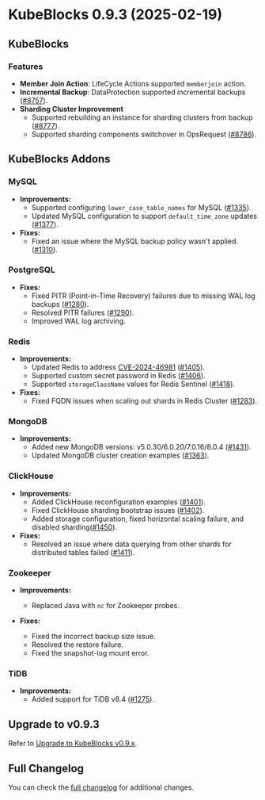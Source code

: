 # KubeBlocks 0.9.3 (2025-02-19)

## KubeBlocks

### Features

- **Member Join Action**: LifeCycle Actions supported `memberjoin` action.
- **Incremental Backup**: DataProtection supported incremental backups ([#8757](https://github.com/apecloud/kubeblocks/pull/8757)).
- **Sharding Cluster Improvement**
  - Supported rebuilding an instance for sharding clusters from backup ([#8777](https://github.com/apecloud/kubeblocks/pull/8777)).
  - Supported sharding components switchover in OpsRequest ([#8786](https://github.com/apecloud/kubeblocks/pull/8786)).

## KubeBlocks Addons

### MySQL

- **Improvements:**
  - Supported configuring `lower_case_table_names` for MySQL ([#1335](https://github.com/apecloud/kubeblocks-addons/pull/1335)).
  - Updated MySQL configuration to support `default_time_zone` updates ([#1377](https://github.com/apecloud/kubeblocks-addons/pull/1377)).
- **Fixes:**
  - Fixed an issue where the MySQL backup policy wasn't applied. ([#1310](https://github.com/apecloud/kubeblocks-addons/pull/1310)).

### PostgreSQL

- **Fixes:**
  - Fixed PITR (Point-in-Time Recovery) failures due to missing WAL log backups ([#1280](https://github.com/apecloud/kubeblocks-addons/pull/1280)).
  - Resolved PITR failures ([#1290](https://github.com/apecloud/kubeblocks-addons/pull/1290)).
  - Improved WAL log archiving.

### Redis

- **Improvements:**
  - Updated Redis to address [CVE-2024-46981](https://access.redhat.com/security/cve/cve-2024-46981) ([#1405](https://github.com/apecloud/kubeblocks-addons/pull/1405)).
  - Supported custom secret password in Redis ([#1406](https://github.com/apecloud/kubeblocks-addons/pull/1406)).
  - Supported `storageClassName` values for Redis Sentinel ([#1418](https://github.com/apecloud/kubeblocks-addons/pull/1418)).
- **Fixes:**
  - Fixed FQDN issues when scaling out shards in Redis Cluster ([#1283](https://github.com/apecloud/kubeblocks-addons/pull/1283)).

### MongoDB

- **Improvements:**
  - Added new MongoDB versions: v5.0.30/6.0.20/7.0.16/8.0.4 ([#1431](https://github.com/apecloud/kubeblocks-addons/pull/1431)).
  - Updated MongoDB cluster creation examples ([#1363](https://github.com/apecloud/kubeblocks-addons/pull/1363)).

### ClickHouse

- **Improvements:**
  - Added ClickHouse reconfiguration examples ([#1401](https://github.com/apecloud/kubeblocks-addons/pull/1401)).
  - Fixed ClickHouse sharding bootstrap issues ([#1402](https://github.com/apecloud/kubeblocks-addons/pull/1402)).
  - Added storage configuration, fixed horizontal scaling failure, and disabled sharding([#1450](https://github.com/apecloud/kubeblocks-addons/pull/1450)).
- **Fixes:**
  - Resolved an issue where data querying from other shards for distributed tables failed ([#1411](https://github.com/apecloud/kubeblocks-addons/pull/1411)).

### Zookeeper

- **Improvements:**
  - Replaced Java with `nc` for Zookeeper probes.

- **Fixes:**
  - Fixed the incorrect backup size issue.
  - Resolved the restore failure.
  - Fixed the snapshot-log mount error.

### TiDB

- **Improvements:**
  - Added support for TiDB v8.4 ([#1275](https://github.com/apecloud/kubeblocks-addons/pull/1275)).

## Upgrade to v0.9.3

Refer to [Upgrade to KubeBlocks v0.9.x](https://kubeblocks.io/docs/release-0.9/user_docs/upgrade-kubeblocks/upgrade-to-latest-version).

## Full Changelog

You can check the [full changelog](https://github.com/apecloud/kubeblocks/compare/v0.9.2...v0.9.3) for additional changes.

